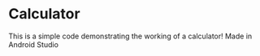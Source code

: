 # Calculator

This is a simple code demonstrating the working of a calculator!
Made in Android Studio 
